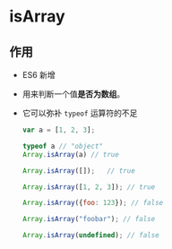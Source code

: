 # isArray

## 作用

- ES6 新增

- 用来判断一个值**是否为数组**。

- 它可以弥补 `typeof` 运算符的不足

    ```javascript
    var a = [1, 2, 3];

    typeof a // "object"
    Array.isArray(a) // true
    ```

    ```javascript
    Array.isArray([]);   // true
    ```

    ```javascript
    Array.isArray([1, 2, 3]); // true

    Array.isArray({foo: 123}); // false

    Array.isArray("foobar"); // false

    Array.isArray(undefined); // false
    ```
